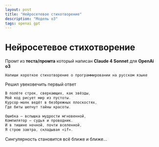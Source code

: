 ```yaml
---
layout: post
title: "Нейросетевое стихотворение"
description: "Модель o3"
tags: openai gpt
---
```


# Нейросетевое стихотворение

Промт из **теста/промта** который написан **Claude 4 Sonnet** для **OpenAi o3**
```
Напиши короткое стихотворение о программировании на русском языке
```

Решил увековечить первый ответ
```java
В полёте строк, сверкающих, как звёзды,  
Мой код рисует мир из пустоты.  
Курсор-маяк ведёт в безбрежных плоскостях,  
Где биты шепчут тайны красоты.  
  
Ошибка – вспышка мудрости мгновенной,  
Компилятор — судья и проводник.  
И в тишине ночной, почти вселенной,  
Я строю завтра, складывая «if».
```

Сингулярность становится всё ближе и ближе...